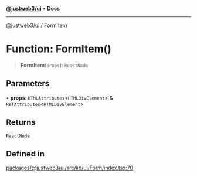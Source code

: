 [**@justweb3/ui**](../README.md) • **Docs**

***

[@justweb3/ui](../globals.md) / FormItem

# Function: FormItem()

> **FormItem**(`props`): `ReactNode`

## Parameters

• **props**: `HTMLAttributes`\<`HTMLDivElement`\> & `RefAttributes`\<`HTMLDivElement`\>

## Returns

`ReactNode`

## Defined in

[packages/@justweb3/ui/src/lib/ui/Form/index.tsx:70](https://github.com/JustaName-id/JustaName-sdk/blob/dc845c10af242e3ca87d95ef392516ac0bfa8b95/packages/@justweb3/ui/src/lib/ui/Form/index.tsx#L70)
